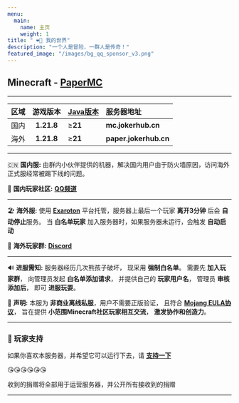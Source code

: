 ```yaml
---
menu:
  main:
    name: 主页
    weight: 1
title: " ❤️‍🔥 我的世界"
description: "一个人是冒险，一群人是传奇！"
featured_image: "/images/bg_qq_sponsor_v3.png"
---
```



## Minecraft - [PaperMC](https://papermc.io)

---

区域|游戏版本|[Java版本](https://www.oracle.com/java/technologies/downloads/)|服务器地址|
|:---|:-------:|:-----|:--------------------------|
|国内|**1.21.8**|≥**21**|**mc.jokerhub.cn**|
|海外|**1.21.8**|≥**21**|**paper.jokerhub.cn**|

---

🇨🇳 **国内服:** 由群内小伙伴提供的机器，解决国内用户由于防火墙原因，访问海外正式服经常被踢下线的问题。

💬 **国内玩家社区:** **[QQ频道](https://pd.qq.com/s/9zuis6m4v)**

---

🏖️ **海外服:** 使用 **[Exaroton](https://exaroton.com)** 平台托管，服务器上最后一个玩家 **离开3分钟** 后会 **自动停止**服务。
当 **白名单玩家** 加入服务器时，如果服务器未运行，会触发 **自动启动**

💬 **海外玩家群:**  **[Discord](https://discord.gg/9JAb9vpvUE)**

--- 

🔊 **进服需知:** 服务器经历几次熊孩子破坏，
现采用 **强制白名单**。
需要先 **加入玩家群**，
向管理员发起 **白名单添加请求**，
并提供自己的 **玩家用户名**，
管理员 **审核添加后**，
即可 **进服玩耍**。

💓 **声明:** 本服为 **非商业离线私服**，用户不需要正版验证，
且符合 **[Mojang EULA协议](https://account.mojang.com/documents/minecraft_eula)**，
旨在提供 **小范围Minecraft社区玩家相互交流**， **激发协作和创造力**。

---

### 🩷 玩家支持

如果你喜欢本服务器，并希望它可以运行下去，请 [**支持一下**](/sponsor) 

😘😘😘😘😘😘

收到的捐赠将全部用于运营服务器，并公开所有接收到的捐赠

---